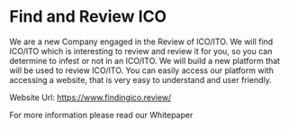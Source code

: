 # Find and Review ICO

We are a new Company engaged in the Review of ICO/ITO. We will find ICO/ITO which is interesting to review and review it for you, so you can determine to infest or not in an ICO/ITO. We will build a new platform that will be used to review ICO/ITO. You can easily access our platform with accessing a website, that is very easy to understand and user friendly.

Website Url: https://www.findingico.review/

For more information please read our Whitepaper
